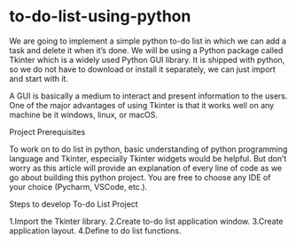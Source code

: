 # to-do-list-using-python
We are going to implement a simple python to-do list in which we can add a task and delete it when it’s done. We will be using a Python package called Tkinter which is a widely used Python GUI library. It is shipped with python, so we do not have to download or install it separately, we can just import and start with it.

A GUI is basically a medium to interact and present information to the users. One of the major advantages of using Tkinter is that it works well on any machine be it windows, linux, or macOS.

Project Prerequisites

To work on to do list in python, basic understanding of python programming language and Tkinter, especially Tkinter widgets would be helpful. But don’t worry as this article will provide an explanation of every line of code as we go about building this python project. You are free to choose any IDE of your choice (Pycharm, VSCode, etc.).

Steps to develop To-do List Project

1.Import the Tkinter library.
2.Create to-do list application window.
3.Create application layout.
4.Define to do list functions.
